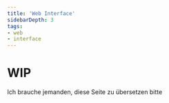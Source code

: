 ```yaml
---
title: 'Web Interface'
sidebarDepth: 3
tags:
- web
- interface
---
```


<link rel="stylesheet" href="/css/speechbubbles.css">

# WIP

<div class="aliceSpeech">Ich brauche jemanden, diese Seite zu übersetzen bitte</div>
